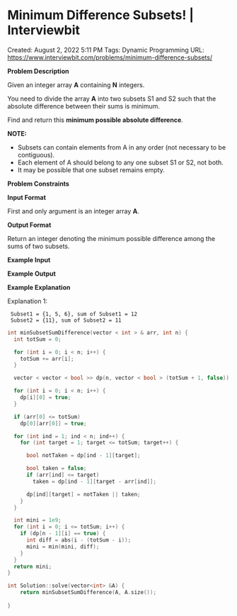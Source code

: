 # Minimum Difference Subsets! | Interviewbit

Created: August 2, 2022 5:11 PM
Tags: Dynamic Programming
URL: https://www.interviewbit.com/problems/minimum-difference-subsets/

**Problem Description**

Given an integer array **A** containing **N** integers.

You need to divide the array **A** into two subsets S1 and S2 such that the absolute difference between their sums is minimum.

Find and return this **minimum possible absolute difference**.

**NOTE:**

- Subsets can contain elements from A in any order (not necessary to be contiguous).
- Each element of A should belong to any one subset S1 or S2, not both.
- It may be possible that one subset remains empty.

**Problem Constraints**

**Input Format**

First and only argument is an integer array **A**.

**Output Format**

Return an integer denoting the minimum possible difference among the sums of two subsets.

**Example Input**

**Example Output**

**Example Explanation**

Explanation 1:

```
 Subset1 = {1, 5, 6}, sum of Subset1 = 12
 Subset2 = {11}, sum of Subset2 = 11

```

```cpp
int minSubsetSumDifference(vector < int > & arr, int n) {
  int totSum = 0;

  for (int i = 0; i < n; i++) {
    totSum += arr[i];
  }

  vector < vector < bool >> dp(n, vector < bool > (totSum + 1, false));

  for (int i = 0; i < n; i++) {
    dp[i][0] = true;
  }

  if (arr[0] <= totSum)
    dp[0][arr[0]] = true;

  for (int ind = 1; ind < n; ind++) {
    for (int target = 1; target <= totSum; target++) {

      bool notTaken = dp[ind - 1][target];

      bool taken = false;
      if (arr[ind] <= target)
        taken = dp[ind - 1][target - arr[ind]];

      dp[ind][target] = notTaken || taken;
    }
  }

  int mini = 1e9;
  for (int i = 0; i <= totSum; i++) {
    if (dp[n - 1][i] == true) {
      int diff = abs(i - (totSum - i));
      mini = min(mini, diff);
    }
  }
  return mini;
}

int Solution::solve(vector<int> &A) {
    return minSubsetSumDifference(A, A.size());
    
}
```